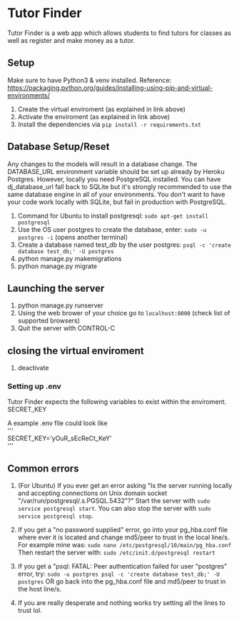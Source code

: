 # Tutor Finder

Tutor Finder is a web app which allows students to find tutors for classes as well as register and make money as a tutor.

## Setup
Make sure to have Python3 & venv installed.
Reference: https://packaging.python.org/guides/installing-using-pip-and-virtual-environments/

1. Create the virtual enviroment (as explained in link above)
2. Activate the enviroment (as explained in link above)
3. Install the dependencies via `pip install -r requirements.txt`

## Database Setup/Reset

Any changes to the models will result in a database change. The DATABASE_URL environment variable should be set up already by Heroku Postgres.
However, locally you need PostgreSQL installed. You can have dj_database_url fall back to SQLite but it's strongly recommended to use the same database engine in all of your environments. 
You don't want to have your code work locally with SQLite, but fail in production with PostgreSQL.

1. Command for Ubuntu to install postgresql: `sudo apt-get install postgresql`
2. Use the OS user postgres to create the database, enter: `sudo -u postgres -i` (opens another terminal)
3. Create a database named test_db by the user postgres: `psql -c 'create database test_db;' -U postgres`
4. python manage.py makemigrations
5. python manage.py migrate

## Launching the server
1. python manage.py runserver
2. Using the web brower of your choice go to `localhost:8000` (check list of supported browsers)
3. Quit the server with CONTROL-C 

## closing the virtual enviroment
1. deactivate

### Setting up .env

Tutor Finder expects the following variables to exist within the enviroment.  
SECRET_KEY  

A example .env file could look like  
'''  
SECRET_KEY='yOuR_sEcReCt_KeY'  
'''  

## Common errors

1. (For Ubuntu) If you ever get an error asking "Is the server running locally and accepting connections on Unix domain socket "/var/run/postgresql/.s.PGSQL.5432"?"
Start the server with `sudo service postgresql start`. You can also stop the server with `sudo service postgresql stop`.

2. If you get a "no password supplied" error, go into your pg_hba.conf file where ever it is located and change md5/peer to trust in the local line/s. For example mine was:
`sudo nano /etc/postgresql/10/main/pg_hba.conf`
Then restart the server with: `sudo /etc/init.d/postgresql restart`

3. If you get a "psql: FATAL:  Peer authentication failed for user "postgres" error, try: `sudo -u postgres psql -c 'create database test_db;' -U postgres`
OR go back into the pg_hba.conf file and md5/peer to trust in the host line/s.

4. If you are really desperate and nothing works try setting all the lines to trust lol. 


